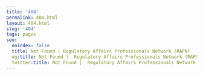 ```yaml
---
title: '404'
permalink: 404.html
layout: 404.html
slug: '404'
tags: pages
seo:
  noindex: false
  title: Not Found | Regulatory Affairs Professionals Network (RAPN)
  og:title: Not Found |  Regulatory Affairs Professionals Network (RAPN)
  twitter:title: Not Found |  Regulatory Affairs Professionals Network (RAPN)
---
```



